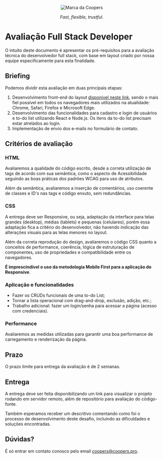 <p align="center">
  <img src="https://coopers.pro/assets/img/coopers-brand.png" alt="Marca da Coopers" />
</p>

<p align="center">
  <em>Fast, flexible, trustful.</em>
</p>

# Avaliação Full Stack Developer

O intuito deste documento é apresentar os pré-requisitos para a avaliação técnica do desenvolvedor full stack, com base em layout criado por nossa equipe especificamente para esta finalidade.

## Briefing

Podemos dividir esta avaliação em duas principais etapas:

1. Desenvolvimento front-end do layout [disponível neste link](https://www.figma.com/file/OAMrciHo0uOf4H2cgg3MDm/Coopers---Site-para-teste-Front-End-%2F-Full-Stack?node-id=290%3A6333), sendo o mais fiel possível em todos os navegadores mais utilizados na atualidade: Chrome, Safari, Firefox e Microsoft Edge.
2. Desenvolvimento das funcionalidades para cadastro e login de usuários e to-do list utilizando React e Node.js. Os itens da to-do list precisam estar atrelados ao login.
3. Implementação de envio dos e-mails no formulário de contato.

## Critérios de avaliação

### HTML

Avaliaremos a qualidade do código escrito, desde a correta utilização de tags de acordo com sua semântica, como o aspecto de Acessibilidade seguindo as boas práticas dos padrões WCAG para uso de atributos.

Além da semântica, avaliaremos a inserção de comentários, uso coerente de classes e ID's nas tags e código enxuto, sem redundâncias.

### CSS

A entrega deve ser Responsive, ou seja, adaptação da interface para telas grandes (desktop), médias (tablets) e pequenas (celulares), porém essa adaptação fica a critério do desenvolvedor, não havendo indicação das alterações visuais para as telas menores no layout.

Além da correta reprodução do design, avaliaremos o código CSS quanto a conceitos de performance, coerência, lógica de estruturação de componentes, uso de propriedades e compatibilidade entre os navegadores.

**É imprescindível o uso da metodologia Mobile First para a aplicação do Responsive**.

### Aplicação e funcionalidades

- Fazer os CRUDs funcionais de uma to-do List;
- Tornar a lista operacional com drag-and-drop, exclusão, adição, etc.;
- Trabalho adicional: fazer um login/senha para acessar a página (acesso com credenciais).

### Performance

Avaliaremos as medidas utilizadas para garantir uma boa performance de carregamento e renderização da página.

## Prazo

O prazo limite para entrega da avaliação é de 2 semanas.

## Entrega

A entrega deve ser feita disponibilizando um link para visualizar o projeto rodando em servidor remoto, além de repositório para avaliação do código-fonte.

Também esperamos receber um descritivo comentando como foi o processo de desenvolvimento deste desafio, incluindo as dificuldades e soluções encontradas.

## Dúvidas?

É só entrar em contato conosco pelo email coopers@coopers.pro.
